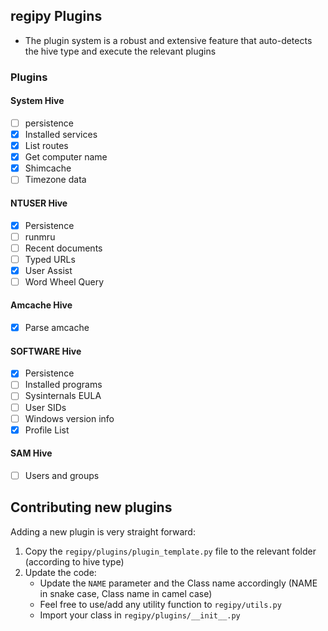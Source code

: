 ## regipy Plugins

* The plugin system is a robust and extensive feature that auto-detects the hive type and execute the relevant plugins

### Plugins

#### System Hive
- [ ] persistence 
- [X] Installed services
- [X] List routes
- [X] Get computer name
- [X] Shimcache 
- [ ] Timezone data

#### NTUSER Hive
- [X] Persistence
- [ ] runmru
- [ ] Recent documents
- [ ] Typed URLs
- [X] User Assist
- [ ] Word Wheel Query

#### Amcache Hive
- [X] Parse amcache

#### SOFTWARE Hive
- [X] Persistence
- [ ] Installed programs
- [ ] Sysinternals EULA
- [ ] User SIDs
- [ ] Windows version info
- [X] Profile List

#### SAM Hive
- [ ] Users and groups

## Contributing new plugins
Adding a new plugin is very straight forward:
1. Copy the `regipy/plugins/plugin_template.py` file to the relevant folder (according to hive type)
2. Update the code:
   * Update the `NAME` parameter and the Class name accordingly (NAME in snake case, Class name in camel case)
   * Feel free to use/add any utility function to `regipy/utils.py` 
   * Import your class in `regipy/plugins/__init__.py`
